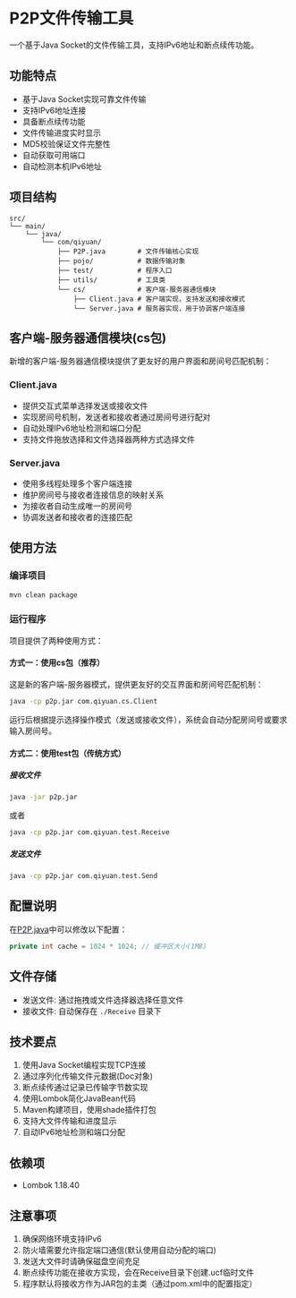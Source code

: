 # P2P文件传输工具

一个基于Java Socket的文件传输工具，支持IPv6地址和断点续传功能。

## 功能特点

- 基于Java Socket实现可靠文件传输
- 支持IPv6地址连接
- 具备断点续传功能
- 文件传输进度实时显示
- MD5校验保证文件完整性
- 自动获取可用端口
- 自动检测本机IPv6地址

## 项目结构

```
src/
└── main/
    └── java/
        └── com/qiyuan/
            ├── P2P.java        # 文件传输核心实现
            ├── pojo/           # 数据传输对象
            ├── test/           # 程序入口
            ├── utils/          # 工具类
            └── cs/             # 客户端-服务器通信模块
                ├── Client.java # 客户端实现，支持发送和接收模式
                └── Server.java # 服务器实现，用于协调客户端连接
```

## 客户端-服务器通信模块(cs包)

新增的客户端-服务器通信模块提供了更友好的用户界面和房间号匹配机制：

### Client.java
- 提供交互式菜单选择发送或接收文件
- 实现房间号机制，发送者和接收者通过房间号进行配对
- 自动处理IPv6地址检测和端口分配
- 支持文件拖放选择和文件选择器两种方式选择文件

### Server.java
- 使用多线程处理多个客户端连接
- 维护房间号与接收者连接信息的映射关系
- 为接收者自动生成唯一的房间号
- 协调发送者和接收者的连接匹配

## 使用方法

### 编译项目

```bash
mvn clean package
```

### 运行程序

项目提供了两种使用方式：

#### 方式一：使用cs包（推荐）

这是新的客户端-服务器模式，提供更友好的交互界面和房间号匹配机制：

```bash
java -cp p2p.jar com.qiyuan.cs.Client
```

运行后根据提示选择操作模式（发送或接收文件），系统会自动分配房间号或要求输入房间号。

#### 方式二：使用test包（传统方式）

##### 接收文件

```bash
java -jar p2p.jar
```

或者

```bash
java -cp p2p.jar com.qiyuan.test.Receive
```

##### 发送文件

```bash
java -cp p2p.jar com.qiyuan.test.Send
```

## 配置说明

在[P2P.java](src/main/java/com/qiyuan/P2P.java)中可以修改以下配置：

```java
private int cache = 1024 * 1024; // 缓冲区大小(1MB)
```

## 文件存储

- 发送文件: 通过拖拽或文件选择器选择任意文件
- 接收文件: 自动保存在 `./Receive` 目录下

## 技术要点

1. 使用Java Socket编程实现TCP连接
2. 通过序列化传输文件元数据(Doc对象)
3. 断点续传通过记录已传输字节数实现
4. 使用Lombok简化JavaBean代码
5. Maven构建项目，使用shade插件打包
6. 支持大文件传输和进度显示
7. 自动IPv6地址检测和端口分配

## 依赖项

- Lombok 1.18.40

## 注意事项

1. 确保网络环境支持IPv6
2. 防火墙需要允许指定端口通信(默认使用自动分配的端口)
3. 发送大文件时请确保磁盘空间充足
4. 断点续传功能在接收方实现，会在Receive目录下创建.ucf临时文件
5. 程序默认将接收方作为JAR包的主类（通过pom.xml中的配置指定）